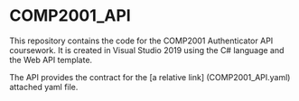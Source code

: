 # COMP2001_API

This repository contains the code for the COMP2001 Authenticator API coursework.  It is created in Visual Studio 2019 using the C# language and the Web API template.  

The API provides the contract for the [a relative link] (COMP2001_API.yaml) attached yaml file.  
